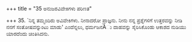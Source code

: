 +++
title = "35 ಅನುಜರವಿವೇಕಿಗಳು ಪರಿಣತ"

+++
35. `ನಿನ್ನ ತಮ್ಮಂದಿರು ಅವಿವೇಕಿಗಳು. ನೀನಾದರೋ ಪ್ರಾಜ್ಞನು. ನೀನು ನನ್ನ ಪ್ರಶ್ನೆಗಳಿಗೆ ಉತ್ತರವನ್ನು ನೀಡಿ ನನಗೆ ಸಂತೋಷವನ್ನುಂಟು ಮಾಡು' ಎಂದೆನ್ನಲು, ಧರ್ಮಜನÀು ದಾಹವನ್ನು ಸೈರಿಸಿಕೊಂಡು ಆಕಾಶದ ನುಡಿಯು ಯಾರದೆಂದು ಚಿಂತಿಸಿದನು.